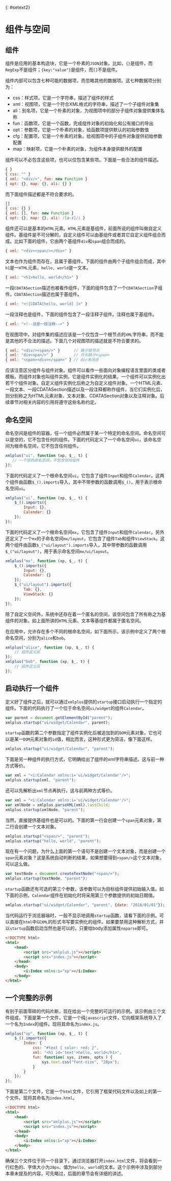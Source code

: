 {: #setext2}
# 组件与空间

## 组件

组件是应用的基本构造块，它是一个朴素的`JSON`对象。比如，`{}`是组件，而`RegExp`不是组件；`{key:"value"}`是组件，而`[]`不是组件。

组件内部可以包含七种可能的数据项，而忽略其他的数据项。这七种数据项分别为：

- css：样式项，它是一个字符串，描述了组件的样式
- xml：视图项，它是一个符合XML格式的字符串，描述了一个子组件对象集
- ali：别名项，它是一个朴素的对象，为视图项中的部分子组件对象提供集体名称
- fun：函数项，它是一个函数，完成组件对象的初始化和公有接口的导出
- opt：参数项，它是一个朴素的对象，给函数项提供默认的初始参数值
- cfg：配置项，它是一个朴素的对象，给视图项中的子组件对象提供初始参数配置
- map：映射项，它是一个朴素的对象，为组件本身提供额外的配置

组件可以不必包含这些项，也可以仅包含某些项。下面是一些合法的组件描述。

```javascript
{ }
{ css: "" }
{ xml: "<div/>", fun: new Function }
{ opt: {}, map: {}, ali: {} } 
```

而下面组件描述都是不符合要求的。

```javascript
[]
{ css: {} }
{ xml: [], fun: new Function }
{ opt: {}, map: {}, ali: /[a-z]/i } 
```

组件还可以是基本的`HTML`元素。`HTML`元素是基组件，前面所说的组件叫做自定义组件。基组件是不可分解的，自定义组件可以由基组件或者其它自定义组件组合而成。比如下面的组件，它由两个基组件`div`和`span`组合而成的。

```javascript
{ xml: "<div><span/></div>" } 
```

文本也作为组件而存在，且属于基组件。下面的组件由两个子组件组合而成，其中`h1`是一`HTML`元素，`hello, world`是一文本。

```javascript
{ xml: "<h1>hello, world</h1>" } 
```
 
一段`CDATASection`描述也被看作组件，下面的组件包含了一个`CDATASection`子组件。`CDATASection`描述也属于基组件。

```javascript
{ xml: "<![CDATA[hello, world] ]>" } 
```

一段注释也是组件，下面的组件包含了一段注释子组件。注释也属于基组件。

```javascript
{ xml: "<!--这是一段注释-->" }
```

在视图项中，对组件集的描述应该是一个仅包含一个根节点的`XML`字符串，而不能是其他的不合法的描述。下面几个对视图项的描述就是不符合要求的。

```javascript
{ xml: "<div/><span/>" }      // 缺少根节点
{ xml: "div<span/>" }         // 开头缺少<span>
{ xml: "<span><div></span>" } // div未闭合
```

应该注意区分组件与组件对象。组件可以看作一些面向对象编程语言里面的类或者模板。而组件对象也叫组件实例，它是组件实例化的结果，一个组件可以实例化出若干个组件对象。自定义组件实例化后称之为自定义组件对象。一个HTML元素、一段文本、一段CDATASection描述以及一段注释都称作组件，当它们实例化后，则分别称之为HTML元素对象、文本对象、CDATASection对象以及注释对象。后续章节对相关内容的引用将遵守这些名称约定。

## 命名空间

命名空间是组件的容器，任一个组件必然属于某一个特定的命名空间。命名空间可以是空的，它不包含任何的组件。下面的代码定义了一个命名空间`ui`，该命名空间为根命名空间，它不包含任何组件。

```javascript
xmlplus("ui", function (xp, $_, t) {
   // 一个空的命名空间，不包含任何组件
});
```

下面的代码定义了一个根命名空间`ui`，它包含了组件`Input`和组件`Calendar`。这两个组件由函数`$_().imports`导入，其中不带参数的函数调用`$_()`，用于表示根命名空间`ui`。

```javascript
xmlplus("ui", function (xp, $_, t) {
    $_().imports({
        Input: {},
        Calendar: {}
    });
});
```

下面的代码定义了一个根命名空间`mx`，它包含了组件`Input`和组件`Calendar`。另外还定义了一个`mx`的子命名空间`mx/layout`，它包含了组件`Tab`和组件`ViewStack`。这两个组件由函数`$_("ui/layout").imports`导入，其中带参数的函数调用`$_("ui/layout")`，用于表示命名空间`mx/ui/layout`。

```javascript
xmlplus("mx", function (xp, $_, t) {
    $_().imports({
        Input: {},
        Calendar: {}
    });
    $_("ui/layout").imports({
        Tab: {},
        ViewStack: {}
    });
});
```

除了自定义空间外，系统中还存在着一个匿名的空间，该空间包含了所有称之为基组件的对象。如上面所讲的`HTML`元素、文本等基组件都属于匿名空间。

在应用中，允许存在多个不同的根命名空间，如下面所示，该示例中定义了两个根命名空间，分别为`alice`和`bob`。

```javascript
xmlplus("alice", function (xp, $_, t) {
    // 组件定义区
});
xmlplus("bob", function (xp, $_, t) {
    // 组件定义区
});
```

## 启动执行一个组件

定义好了组件之后，就可以通过`xmlplus`提供的`startup`接口启动执行一个指定的组件。下面的代码执行了一个位于命名空间`ui/widget`的组件`Calendar`。

```javascript
var parent = document.getElementById("parent");
xmlplus.startup("ui/widget/Calendar", parent); 
```

`startup`函数的第二个参数指定了组件实例化后被追加到的`DOM`元素对象，它也可以是某一`DOM`元素对象的`id`值，相比而言，这种形式更为简洁，像下面这样。

```javascript
xmlplus.startup("ui/widget/Calendar", "parent"); 
```

下面是另一种组件的执行方式，它明确给出了组件的xml字符串描述。这与前一种方式等价。

```javascript
var xml = "<i:Calendar xmlns:i='ui/widget/Calendar'/>";
xmlplus.startup(xml, "parent");
```

还可以先解析出`xml`节点再执行，这与前两种方式等价。

```javascript
var xml = "<i:Calendar xmlns:i='ui/widget/Calendar'/>";
var xmlNode = xmlplus.parseXML(xml).lastChild;
xmlplus.startup(xmlNode, "parent");
```

当然，直接提供基组件也是可以的。下面的第一行会创建一个`span`元素对象，第二行会创建一个文本对象。

```javascript
xmlplus.startup("<span/>", "parent");
xmlplus.startup("hello, world", "parent");
```

现在有一个问题，为什么上面的第一个语句不是创建一个文本对象，而是创建一个`span`元素对象？这是系统自动判断的结果，如果想要得到`<span/>`这个文本对象，可以这么做。

```javascript
var textNode = document.createTextNode("<span/>");
xmlplus.startup(textNode, "parent");
```

`startup`函数还有可选的第三个参数，该参数可以为目标组件提供初始输入值。如下面的示例，`Calendar`组件在初始化时将采用第三个参数提供的初始日期值。

```javascript
xmlplus.startup("ui/widget/Calendar", "parent", {date: "2016/01/01"});
```

当代码运行于浏览器端时，一般不显示地调用`startup`函数，请看下面的示例，可以直接在`html`中以`XML`的形式书写要实例化的组件。如果要禁用这种解析方式，并以`startup`函数启动当然也是可以的，只要给body添加属性`noparse`即可。

```html
<!DOCTYPE html>
<html>
    <head>
        <script src="xmlplus.js"></script>
        <script src="index.js"></script>
    </head>
    <body>
        <i:Index xmlns:i="xp"></i:Index>
    </body>
</html>
```

## 一个完整的示例

有别于前面零碎的代码片断，现在给出一个完整的可运行的示例。该示例由三个文件组成，下面是第一个文件，它是一个纯`javascript`文件，它向框架系统导入了一个名为`Index`的组件。现将其命名为`index.js`。

```javascript
xmlplus("xp", function (xp, $_, t) {
    $_().imports({
        Index: {
            css: "#text { color: red; }",
            xml: "<h1 id='text'>hello, world</h1>",
            fun: function( sys, items, opts ) {
                sys.text.css("font-size", "28px");
            }
        }
    });
});
```

下面是第二个文件，它是一个`html`文件，它引用了框架代码文件以及如上的第一个文件。现将其命名为`index.html`。

```html
<!DOCTYPE html>
<html>
    <head>
        <script src="xmlplus.js"></script>
        <script src="index.js"></script>
    </head>
    <body>
        <i:Index xmlns:i="xp"></i:Index>
    </body>
</html>
```

确保三个文件位于同一个目录下，通过浏览器打开`index.html`文件，将会看到一行红色的、字体大小为`28px`、值为`hello, world`的文本。这个示例中涉及到部分本章未提及的内容，可先略过，后面的章节会有详细的讲述。